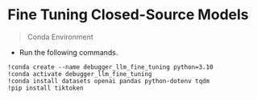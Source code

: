 # Fine Tuning Closed-Source Models

> Conda Environment

- Run the following commands.
```
!conda create --name debugger_llm_fine_tuning python=3.10
!conda activate debugger_llm_fine_tuning
!conda install datasets openai pandas python-dotenv tqdm
!pip install tiktoken
```
